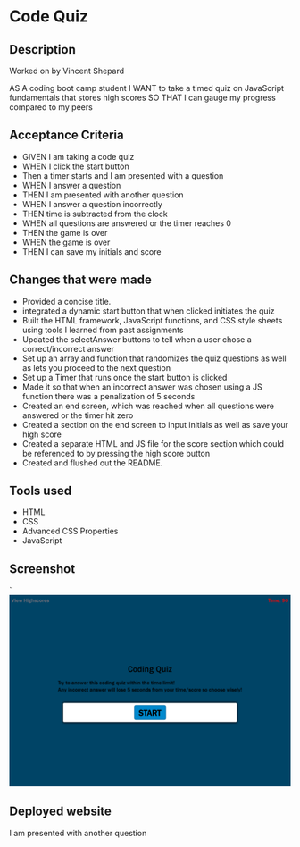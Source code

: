 # Code Quiz

## Description
Worked on by Vincent Shepard

AS A coding boot camp student
I WANT to take a timed quiz on JavaScript fundamentals that stores high scores
SO THAT I can gauge my progress compared to my peers

## Acceptance Criteria
- GIVEN I am taking a code quiz
- WHEN I click the start button
- Then a timer starts and I am presented with a question
- WHEN I answer a question
- THEN I am presented with another question
- WHEN I answer a question incorrectly
- THEN time is subtracted from the clock 
- WHEN all questions are answered or the timer reaches 0
- THEN the game is over
- WHEN the game is over
- THEN I can save my initials and score

## Changes that were made
- Provided a concise title.
- integrated a dynamic start button that when clicked initiates the quiz
- Built the HTML framework, JavaScript functions, and CSS style sheets using tools I learned from past assignments 
- Updated the selectAnswer buttons to tell when a user chose a correct/incorrect answer
- Set up an array and function that randomizes the quiz questions as well as lets you proceed to the next question
- Set up a Timer that runs once the start button is clicked
- Made it so that when an incorrect answer was chosen using a JS function there was a penalization of 5 seconds
- Created an end screen, which was reached when all questions were answered or the timer hit zero
- Created a section on the end screen to input initials as well as save your high score
- Created a separate HTML and JS file for the score section which could be referenced to by pressing the high score button 
- Created and flushed out the README.




## Tools used

- HTML
- CSS
- Advanced CSS Properties
- JavaScript



## Screenshot
`![ScreenShot](/assets/images/screenshot.png)

## Deployed website
I am presented with another question